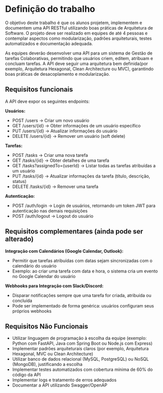 # Definição do trabalho

O objetivo deste trabalho é que os alunos projetem, implementem e documentem uma API RESTful utilizando boas práticas de
Arquitetura de Software. O projeto deve ser realizado em equipes de até 4 pessoas e contemplar aspectos como
modularização, padrões arquiteturais, testes automatizados e documentação adequada.

As equipes deverão desenvolver uma API para um sistema de Gestão de tarefas Colaborativas, permitindo que usuários
criem, editem, atribuam e concluam tarefas. A API deve seguir uma arquitetura bem definida(por exemplo, Arquitetura
Hexagonal, Clean Architecture ou MVC), garantindo boas práticas de desacoplamento e modularização.

## Requisitos funcionais

A API deve expor os seguintes endpoints:

**Usuários:**

- POST /users -> Criar um novo usuário
- GET /users/{id} -> Obter informações de um usuário específico
- PUT /users/{id} -> Atualizar informações do usuário
- DELETE /users/{id} -> Remover um usuário (soft delete)

**Tarefas:**

- POST /tasks -> Criar uma nova tarefa
- GET /tasks/{id} -> Obter detalhes de uma tarefa
- GET /tasks?assignedTo={userId} -> Listar todas as tarefas atribuídas a um usuário
- PUT /tasks/{id} -> Atualizar informações da tarefa (título, descrição, status)
- DELETE /tasks/{id} -> Remover uma tarefa

**Autenticação:**

- POST /auth/login -> Login de usuários, retornando um token JWT para autenticação nas demais requisições
- POST /auth/logout -> Logout do usuário

## Requisitos complementares (ainda pode ser alterado)

**Integração com Calendários (Google Calendar, Outlook):**

- Permitir que tarefas atribuídas com datas sejam sincronizadas com o calendário do usuário
- Exemplo: ao criar uma tarefa com data e hora, o sistema cria um evento no Google Calendar do usuário

**Webhooks para Integração com Slack/Discord:**

- Disparar notificações sempre que uma tarefa for criada, atribuída ou concluída
- Pode ser implementado de forma genérica: usuários configuram seus próprios webhooks

## Requisitos Não Funcionais

- Utilizar linguagem de programação à escolha da equipe (exemplo: Python com FastAPI, Java com
Spring Boot ou Node.js com Express)
- Implementar padrões arquiteturais claros (por exemplo, Arquitetura Hexagonal, MVC ou
Clean
Architecture)
- Utilizar banco de dados relacional (MySQL, PostgreSQL) ou NoSQL (MongoDB), justificando a escolha
- Implementar testes automatizados com cobertura mínima de
60% do código da API
- Implementar logs e tratamento de erros adequados
- Documentar a API utilizando Swagger/OpenAP